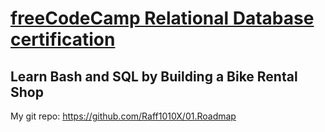 # [freeCodeCamp Relational Database certification](https://www.freecodecamp.org/learn/relational-database/)

## Learn Bash and SQL by Building a Bike Rental Shop

My git repo: https://github.com/Raff1010X/01.Roadmap

